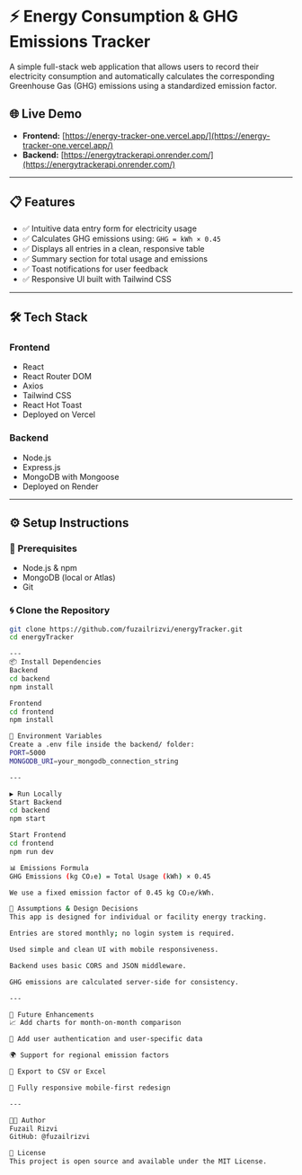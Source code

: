 # ⚡ Energy Consumption & GHG Emissions Tracker

A simple full-stack web application that allows users to record their electricity consumption and automatically calculates the corresponding Greenhouse Gas (GHG) emissions using a standardized emission factor.

## 🌐 Live Demo

- **Frontend:** [https://energy-tracker-one.vercel.app/](https://energy-tracker-one.vercel.app/)
- **Backend:** [https://energytrackerapi.onrender.com/](https://energytrackerapi.onrender.com/)

---

## 📋 Features

- ✅ Intuitive data entry form for electricity usage
- ✅ Calculates GHG emissions using: `GHG = kWh × 0.45`
- ✅ Displays all entries in a clean, responsive table
- ✅ Summary section for total usage and emissions
- ✅ Toast notifications for user feedback
- ✅ Responsive UI built with Tailwind CSS

---

## 🛠 Tech Stack

### Frontend

- React
- React Router DOM
- Axios
- Tailwind CSS
- React Hot Toast
- Deployed on Vercel

### Backend

- Node.js
- Express.js
- MongoDB with Mongoose
- Deployed on Render

---

## ⚙️ Setup Instructions

### 🔧 Prerequisites

- Node.js & npm
- MongoDB (local or Atlas)
- Git

### 🌀 Clone the Repository

```bash
git clone https://github.com/fuzailrizvi/energyTracker.git
cd energyTracker

---
📦 Install Dependencies
Backend
cd backend
npm install

Frontend
cd frontend
npm install

🔑 Environment Variables
Create a .env file inside the backend/ folder:
PORT=5000
MONGODB_URI=your_mongodb_connection_string

---

▶️ Run Locally
Start Backend
cd backend
npm start

Start Frontend
cd frontend
npm run dev

📊 Emissions Formula
GHG Emissions (kg CO₂e) = Total Usage (kWh) × 0.45

We use a fixed emission factor of 0.45 kg CO₂e/kWh.

📌 Assumptions & Design Decisions
This app is designed for individual or facility energy tracking.

Entries are stored monthly; no login system is required.

Used simple and clean UI with mobile responsiveness.

Backend uses basic CORS and JSON middleware.

GHG emissions are calculated server-side for consistency.

---

🚀 Future Enhancements
📈 Add charts for month-on-month comparison

🔐 Add user authentication and user-specific data

🌍 Support for regional emission factors

💾 Export to CSV or Excel

📱 Fully responsive mobile-first redesign

---

👨‍💻 Author
Fuzail Rizvi
GitHub: @fuzailrizvi

📄 License
This project is open source and available under the MIT License.